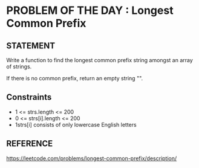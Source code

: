 # PROBLEM OF THE DAY : Longest Common Prefix

## STATEMENT 

Write a function to find the longest common prefix string amongst an array of strings.<br>

If there is no common prefix, return an empty string "".

## Constraints

* 1 <= strs.length <= 200
* 0 <= strs[i].length <= 200
* 1strs[i] consists of only lowercase English letters

## REFERENCE

https://leetcode.com/problems/longest-common-prefix/description/